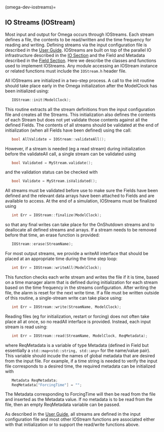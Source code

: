 (omega-dev-iostreams)=

## IO Streams (IOStream)

Most input and output for Omega occurs through IOStreams. Each stream
defines a file, the contents to be read/written and the time frequency
for reading and writing. Defining streams via the input configuration
file is described in the [User Guide](#omega-user-iostreams). IOStreams
are built on top of the parallel IO infrastructure described in the
[IO Section](#omega-dev-IO) and the Field and Metadata described in the
[Field Section](#omega-dev-Field). Here we describe the classes and functions
used to implement IOStreams. Any module accessing an IOStream instance
or related functions must include the ``IOStream.h`` header file.

All IOStreams are initialized in a two-step process. A call to the
init routine should take place early in the Omega initialization after
the ModelClock has been initialized using:
```c++
   IOStream::init(ModelClock);
```
This routine extracts all the stream definitions from the input configuration
file and creates all the Streams. This initialization also defines the
contents of each Stream but does not yet validate those contents against all
the defined Fields. The contents of all streams should be validated at the
end of initialization (when all Fields have been defined) using the call:
```c++
   bool AllValidate = IOStream::validateAll();
```
However, if a stream is needed (eg a read stream) during initialization
before the validateAll call, a single stream can be validated using
```c++
   bool Validated = MyStream.validate();
```
and the validation status can be checked with
```c++
   bool Validate = MyStream.isValidated();
```
All streams must be validated before use to make sure the Fields have
been defined and the relevant data arrays have been attached to Fields and
are available to access.  At the end of a simulation, IOStreams must be
finalized using
```c++
   int Err = IOStream::finalize(ModelClock);
```
so that any final writes can take place for the OnShutdown streams and to
deallocate all defined streams and arrays. If a stream needs to be removed
before that time, an erase function is provided:
```c++
   IOStream::erase(StreamName);
```

For most output streams, we provide a writeAll interface that should be placed
at an appropriate time during the time step loop:
```c++
   int Err = IOStream::writeAll(ModelClock);
```
This function checks each write stream and writes the file if it is time, based
on a time manager alarm that is defined during initialization for each stream
based on the time frequency in the streams configuration. After writing the
file, the alarm is reset for the next write time. If a file must be written
outside of this routine, a single-stream write can take place using:
```c++
   int Err = IOStream::write(StreamName, ModelClock);
```

Reading files (eg for initialization, restart or forcing) does not often
take place all at once, so no readAll interface is provided. Instead, each
input stream is read using:
```c++
   int Err = IOStream::read(StreamName, ModelClock, ReqMetadata);
```
where ReqMetadata is a variable of type Metadata (defined in Field but
essentially a ``std::map<std::string, std::any>`` for the name/value pair).
This variable should incude the names of global metadata that are desired
from the input file. For example, if a time string is needed to verify the
input file corresponds to a desired time, the required metadata can be
initialized with
```c++
   Metadata ReqMetadata;
   ReqMetadata["ForcingTime"] = "";
```
The Metadata corresponding to ForcingTime will then be read from the file
and inserted as the Metadata value. If no metadata is to be read from the
file, then an empty ReqMetadata variable can be passed.

As described in the [User Guide](#omega-user-iostreams), all streams are
defined in the input configuration file and most other IOStream functions
are associated either with that initialization or to support the read/write
functions above.
